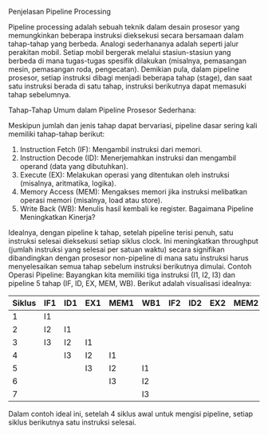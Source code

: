 Penjelasan Pipeline Processing

Pipeline processing adalah sebuah teknik dalam desain prosesor yang memungkinkan beberapa instruksi dieksekusi secara bersamaan dalam tahap-tahap yang berbeda. Analogi sederhananya adalah seperti jalur perakitan mobil. Setiap mobil bergerak melalui stasiun-stasiun yang berbeda di mana tugas-tugas spesifik dilakukan (misalnya, pemasangan mesin, pemasangan roda, pengecatan). Demikian pula, dalam pipeline prosesor, setiap instruksi dibagi menjadi beberapa tahap (stage), dan saat satu instruksi berada di satu tahap, instruksi berikutnya dapat memasuki tahap sebelumnya.

Tahap-Tahap Umum dalam Pipeline Prosesor Sederhana:

Meskipun jumlah dan jenis tahap dapat bervariasi, pipeline dasar sering kali memiliki tahap-tahap berikut:

1. Instruction Fetch (IF): Mengambil instruksi dari memori.
2. Instruction Decode (ID): Menerjemahkan instruksi dan mengambil operand (data yang dibutuhkan).
3. Execute (EX): Melakukan operasi yang ditentukan oleh instruksi (misalnya, aritmatika, logika).
4. Memory Access (MEM): Mengakses memori jika instruksi melibatkan operasi memori (misalnya, load atau store).
5. Write Back (WB): Menulis hasil kembali ke register.
Bagaimana Pipeline Meningkatkan Kinerja?

Idealnya, dengan pipeline k tahap, setelah pipeline terisi penuh, satu instruksi selesai dieksekusi setiap siklus clock. Ini meningkatkan throughput (jumlah instruksi yang selesai per satuan waktu) secara signifikan dibandingkan dengan prosesor non-pipeline di mana satu instruksi harus menyelesaikan semua tahap sebelum instruksi berikutnya dimulai.
Contoh Operasi Pipeline:
Bayangkan kita memiliki tiga instruksi (I1, I2, I3) dan pipeline 5 tahap (IF, ID, EX, MEM, WB). Berikut adalah visualisasi idealnya:

| Siklus | IF1 | ID1 | EX1 | MEM1 | WB1 | IF2 | ID2 | EX2 | MEM2 | WB2 | IF3 | ID3 | EX3 | MEM3 | WB3 |
| :----- | :-- | :-- | :--- | :---- | :--- | :-- | :-- | :--- | :---- | :--- | :-- | :-- | :--- | :---- | :--- |
| 1      | I1  |     |      |       |      |     |     |      |       |      |     |     |      |       |      |
| 2      | I2  | I1  |      |       |      |     |     |      |       |      |     |     |      |       |      |
| 3      | I3  | I2  | I1   |       |      |     |     |      |       |      |     |     |      |       |      |
| 4      |     | I3  | I2   | I1    |      |     |     |      |       |      |     |     |      |       |      |
| 5      |     |     | I3   | I2    | I1   |     |     |      |       |      |     |     |      |       |      |
| 6      |     |     |      | I3    | I2   |     |     |      |       |      |     |     |      |       |      |
| 7      |     |     |      |       | I3   |     |     |      |       |      |     |     |      |       |      |

Dalam contoh ideal ini, setelah 4 siklus awal untuk mengisi pipeline, setiap siklus berikutnya satu instruksi selesai.

